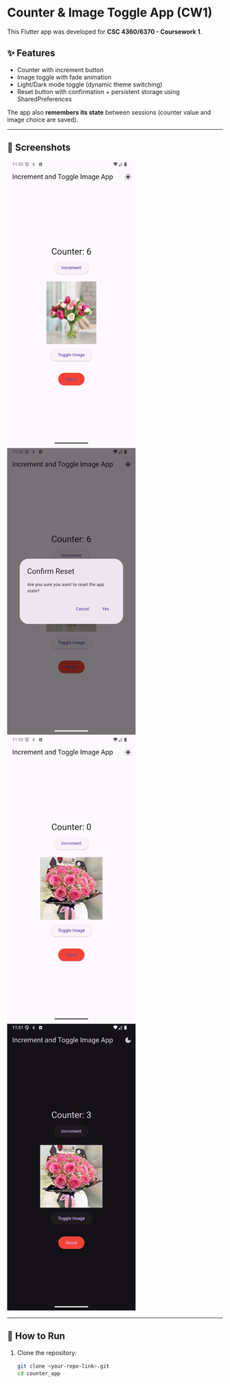 # Counter & Image Toggle App (CW1)

This Flutter app was developed for **CSC 4360/6370 - Coursework 1**.  

## ✨ Features
- Counter with increment button  
- Image toggle with fade animation  
- Light/Dark mode toggle (dynamic theme switching)  
- Reset button with confirmation + persistent storage using SharedPreferences  

The app also **remembers its state** between sessions (counter value and image choice are saved).  

---

## 📸 Screenshots


<img src="screenshots/Screenshot_1758513046.png" width="300">

<img src="screenshots/Screenshot_1758513052.png" width="300">

<img src="screenshots/Screenshot_1758513057.png" width="300">

<img src="screenshots/Screenshot_1758513070.png" width="300">

---

## 🚀 How to Run

1. Clone the repository:
   ```bash
   git clone <your-repo-link>.git
   cd counter_app

